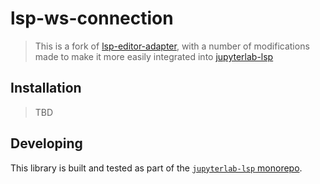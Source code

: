 # lsp-ws-connection

> This is a fork of [lsp-editor-adapter](https://github.com/wylieconlon/lsp-editor-adapter), with
> a number of modifications made to make it more easily integrated into [jupyterlab-lsp](https://github.com/jupyter-lsp/jupyterlab-lsp)

## Installation

> TBD

## Developing

This library is built and tested as part of the [`jupyterlab-lsp` monorepo](https://github.com/jupyter-lsp/jupyterlab-lsp).
